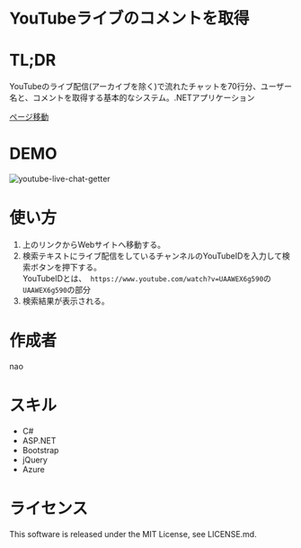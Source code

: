 # YouTubeライブのコメントを取得

# TL;DR
YouTubeのライブ配信(アーカイブを除く)で流れたチャットを70行分、ユーザー名と、コメントを取得する基本的なシステム。.NETアプリケーション  

[ページ移動](http://youtube-live-chat-getter.azurewebsites.net/)

# DEMO
![youtube-live-chat-getter](https://user-images.githubusercontent.com/46675984/105576485-5b2c6800-5db6-11eb-99b0-dda43833fcd6.gif)


# 使い方
1. 上のリンクからWebサイトへ移動する。
1. 検索テキストにライブ配信をしているチャンネルのYouTubeIDを入力して検索ボタンを押下する。  
YouTubeIDとは、` https://www.youtube.com/watch?v=UAAWEX6g590`の`UAAWEX6g590`の部分  
1. 検索結果が表示される。

# 作成者
nao

# スキル
* C#
* ASP.NET
* Bootstrap
* jQuery
* Azure

# ライセンス
This software is released under the MIT License, see LICENSE.md.

